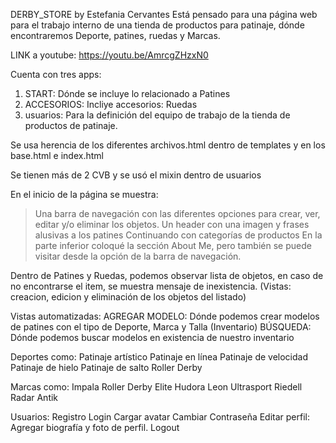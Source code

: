 DERBY_STORE by Estefania Cervantes
Está pensado para una página web para el trabajo interno de una tienda de productos para patinaje, dónde encontraremos Deporte, patines, ruedas y Marcas.

LINK a youtube: 
https://youtu.be/AmrcgZHzxN0

Cuenta con tres apps:
1. START: Dónde se incluye lo relacionado a Patines
2. ACCESORIOS: Incliye accesorios: Ruedas
3. usuarios: Para la definición del equipo de trabajo de la tienda de productos de patinaje.

Se usa herencia de los diferentes archivos.html dentro de templates y en los base.html e index.html

Se tienen más de 2 CVB y se usó el mixin dentro de usuarios

En el inicio de la página se muestra:
>Una barra de navegación con las diferentes opciones para crear, ver, editar y/o eliminar los objetos.
>Un header con una imagen y frases alusivas a los patines
>Continuando con categorías de productos
>En la parte inferior coloqué la sección About Me, pero también se puede visitar desde la opción de la barra de navegación.

Dentro de Patines y Ruedas, podemos observar lista de objetos, en caso de no encontrarse el item, se muestra mensaje de inexistencia. (Vistas: creacion, edicion y eliminación de los objetos del listado)



Vistas automatizadas:
AGREGAR MODELO: Dónde podemos crear modelos de patines con el tipo de Deporte, Marca y Talla (Inventario)
BÚSQUEDA: Dónde podemos buscar modelos en existencia de nuestro inventario


Deportes como:
    Patinaje artístico
    Patinaje en línea
    Patinaje de velocidad
    Patinaje de hielo
    Patinaje de salto
    Roller Derby
    
Marcas como:
    Impala
    Roller Derby Elite
    Hudora Leon
    Ultrasport
    Riedell
    Radar
    Antik


Usuarios:
    Registro
    Login
    Cargar avatar
    Cambiar Contraseña
    Editar perfil: Agregar biografía y foto de perfil.
    Logout



